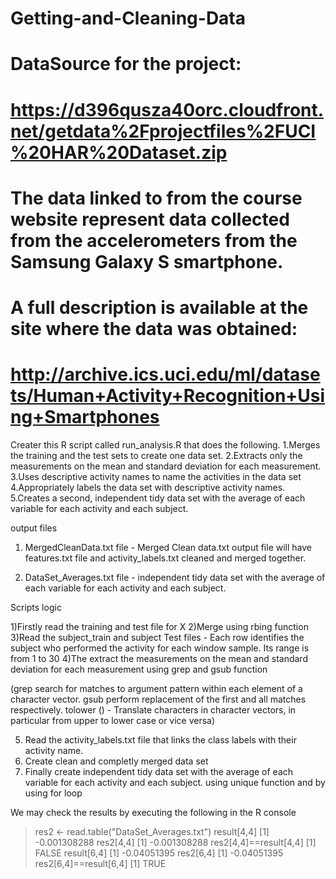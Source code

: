 Getting-and-Cleaning-Data
=========================
# DataSource for the project:
# https://d396qusza40orc.cloudfront.net/getdata%2Fprojectfiles%2FUCI%20HAR%20Dataset.zip 
# The data linked to from the course website represent data collected from the accelerometers from the Samsung Galaxy S smartphone.
# A full description is available at the site where the data was obtained: 
# http://archive.ics.uci.edu/ml/datasets/Human+Activity+Recognition+Using+Smartphones

Creater this  R script called run_analysis.R that does the following. 
1.Merges the training and the test sets to create one data set.
2.Extracts only the measurements on the mean and standard deviation for each measurement. 
3.Uses descriptive activity names to name the activities in the data set
4.Appropriately labels the data set with descriptive activity names. 
5.Creates a second, independent tidy data set with the average of each variable for each activity and each subject. 


output files

1) MergedCleanData.txt file  - Merged Clean data.txt output file  will have features.txt file and activity_labels.txt  cleaned and merged together.

2) DataSet_Averages.txt file  - independent tidy data set with the average of each variable for each activity and each subject.


Scripts logic

1)Firstly read the training and test file for X
2)Merge using rbing function
3)Read the subject_train and subject Test files - Each row identifies the subject who performed the activity for each window sample.  Its range is from 1 to 30
4)The extract the measurements on the mean and standard deviation for each measurement using grep and gsub function

(grep search for matches to argument pattern within each element of a character vector.
gsub perform replacement of the first and all matches respectively.
tolower () - Translate characters in character vectors, in particular from upper to lower case or vice versa)

5) Read the activity_labels.txt file that links the class labels with their activity name.
6) Create clean and completly merged data set
7) Finally create independent tidy data set with the average of each variable for each activity and each subject. using unique function and by using for loop

We may check the results by executing the following in the R console
> res2 <- read.table("DataSet_Averages.txt")
> result[4,4]
[1] -0.001308288
> res2[4,4]
[1] -0.001308288
> res2[4,4]==result[4,4]
[1] FALSE
> result[6,4]
[1] -0.04051395
> res2[6,4]
[1] -0.04051395
> res2[6,4]==result[6,4]
[1] TRUE


